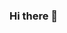 
### Hi there 👋

<!--
**gundetirahul/gundetirahul** is a ✨ _special_ ✨ repository because its `README.md` (this file) appears on your GitHub profile.

Here are some ideas to get you started: 

- 🔭 I’m currently working on ... something
- 🌱 I’m currently learning ... something
- 👯 I’m looking to collaborate on ...
- 🤔 I’m looking for help with ...  something
- 💬 Ask me about ...
- 📫 How to reach me: ...
- 😄 Pronouns: ...
- ⚡ Fun fact: ... ghry
-->
